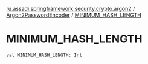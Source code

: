 [ru.assadi.springframework.security.crypto.argon2](../index.md) / [Argon2PasswordEncoder](index.md) / [MINIMUM_HASH_LENGTH](./-m-i-n-i-m-u-m_-h-a-s-h_-l-e-n-g-t-h.md)

# MINIMUM_HASH_LENGTH

`val MINIMUM_HASH_LENGTH: `[`Int`](https://kotlinlang.org/api/latest/jvm/stdlib/kotlin/-int/index.html)